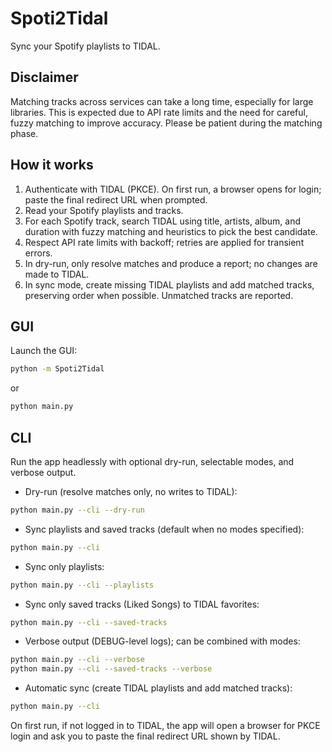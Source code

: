 # Spoti2Tidal

Sync your Spotify playlists to TIDAL.

## Disclaimer

Matching tracks across services can take a long time, especially for large libraries. This is expected due to API rate limits and the need for careful, fuzzy matching to improve accuracy. Please be patient during the matching phase.

## How it works

1. Authenticate with TIDAL (PKCE). On first run, a browser opens for login; paste the final redirect URL when prompted.
2. Read your Spotify playlists and tracks.
3. For each Spotify track, search TIDAL using title, artists, album, and duration with fuzzy matching and heuristics to pick the best candidate.
4. Respect API rate limits with backoff; retries are applied for transient errors.
5. In dry-run, only resolve matches and produce a report; no changes are made to TIDAL.
6. In sync mode, create missing TIDAL playlists and add matched tracks, preserving order when possible. Unmatched tracks are reported.

## GUI

Launch the GUI:

```bash
python -m Spoti2Tidal
```

or

```bash
python main.py
```

## CLI

Run the app headlessly with optional dry-run, selectable modes, and verbose output.

- Dry-run (resolve matches only, no writes to TIDAL):

```bash
python main.py --cli --dry-run
```

- Sync playlists and saved tracks (default when no modes specified):

```bash
python main.py --cli
```

- Sync only playlists:

```bash
python main.py --cli --playlists
```

- Sync only saved tracks (Liked Songs) to TIDAL favorites:

```bash
python main.py --cli --saved-tracks
```

- Verbose output (DEBUG-level logs); can be combined with modes:

```bash
python main.py --cli --verbose
python main.py --cli --saved-tracks --verbose
```

- Automatic sync (create TIDAL playlists and add matched tracks):

```bash
python main.py --cli
```

On first run, if not logged in to TIDAL, the app will open a browser for PKCE login and ask you to paste the final redirect URL shown by TIDAL.
